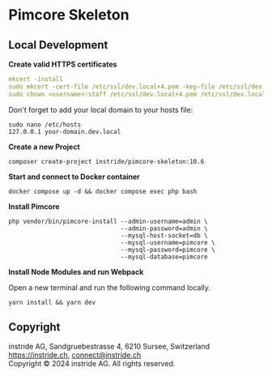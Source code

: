 # Pimcore Skeleton

## Local Development

**Create valid HTTPS certificates**

```yaml
mkcert -install
sudo mkcert -cert-file /etc/ssl/dev.local+4.pem -key-file /etc/ssl/dev.local+4-key.pem dev.local "*.dev.local" localhost 127.0.0.1 ::1
sudo chown <username>:staff /etc/ssl/dev.local+4.pem /etc/ssl/dev.local+4-key.pem
```

Don't forget to add your local domain to your hosts file:
```
sudo nano /etc/hosts
127.0.0.1 your-domain.dev.local
```

**Create a new Project**

```
composer create-project instride/pimcore-skeleton:10.6
```

**Start and connect to Docker container**

```
docker compose up -d && docker compose exec php bash
```

**Install Pimcore**

```
php vendor/bin/pimcore-install --admin-username=admin \
                               --admin-password=admin \
                               --mysql-host-socket=db \
                               --mysql-username=pimcore \
                               --mysql-password=pimcore \
                               --mysql-database=pimcore
```

**Install Node Modules and run Webpack**

Open a new terminal and run the following command locally.

```
yarn install && yarn dev
```

## Copyright

instride AG, Sandgruebestrasse 4, 6210 Sursee, Switzerland  
https://instride.ch, connect@instride.ch  
Copyright © 2024 instride AG. All rights reserved.
